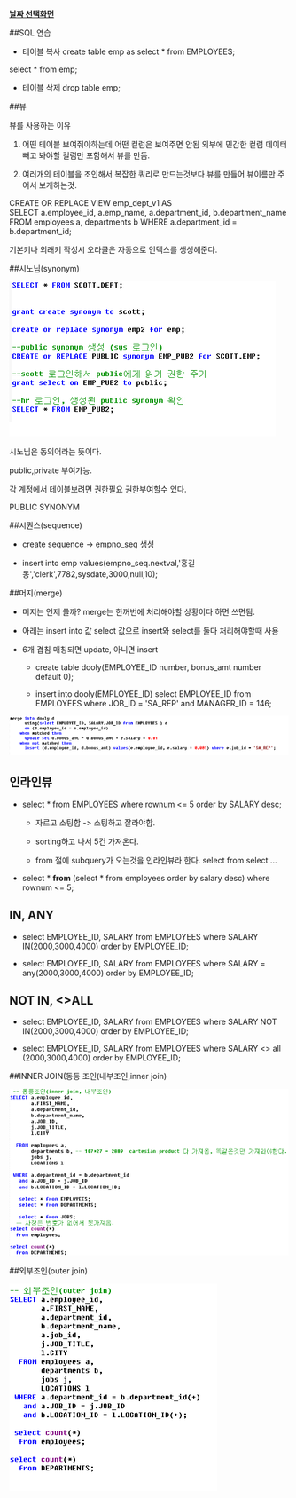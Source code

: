 ﻿**[날짜 선택화면](../README.md)**

##SQL 연습

- 테이블 복사
create table emp as select * from EMPLOYEES;

select * from emp;

- 테이블 삭제
drop table emp;


##뷰

뷰를 사용하는 이유

1. 어떤 테이블 보여줘야하는데 어떤 컬럼은 보여주면 안됨
외부에 민감한 컬럼 데이터빼고 봐야할 컬럼만 포함해서 뷰를 만듬.

2. 여러개의 테이블을 조인해서 복잡한 쿼리로 만드는것보다 뷰를 만들어 뷰이름만 주어서 보게하는것.

CREATE OR REPLACE VIEW emp_dept_v1 AS  
SELECT a.employee_id, a.emp_name, a.department_id, 
       b.department_name  
  FROM employees a, 
       departments b
 WHERE a.department_id = b.department_id; 

기본키나 외래키 작성시 오라클은 자동으로 인덱스를 생성해준다.

##시노님(synonym)

![synonym](../resources/synonym.png)

시노님은 동의어라는 뜻이다.

public,private 부여가능.

각 계정에서 테이블보려면 권한필요
권한부여할수 있다.



PUBLIC SYNONYM

##시퀀스(sequence)

- create sequence -> empno_seq 생성

- insert into emp values(empno_seq.nextval,'홍길동','clerk',7782,sysdate,3000,null,10);

##머지(merge)

- 머지는 언제 쓸까? merge는 한꺼번에 처리해야할 상황이다 하면 쓰면됨.
- 아래는 insert into 값 select 값으로 insert와 select를 둘다 처리해야할때 사용
- 6개 겹침 매칭되면 update, 아니면 insert

  - create table dooly(EMPLOYEE_ID number, bonus_amt number default 0);

  -  insert into dooly(EMPLOYEE_ID) select EMPLOYEE_ID from EMPLOYEES where JOB_ID = 'SA_REP' and MANAGER_ID = 146;

![merge](../resources/merge.png)

## 인라인뷰

- select * from EMPLOYEES where rownum <= 5 order by SALARY desc;

  - 자르고 소팅함 -> 소팅하고 잘라야함.

  - sorting하고 나서 5건 가져온다.

  - from 절에 subquery가 오는것을 인라인뷰라 한다. select from select ...

- select * **from** (select * from employees order by salary desc) where rownum <= 5;

## IN, ANY

- select EMPLOYEE_ID, SALARY from EMPLOYEES where SALARY IN(2000,3000,4000) order by EMPLOYEE_ID;

- select EMPLOYEE_ID, SALARY from EMPLOYEES where SALARY = any(2000,3000,4000) order by EMPLOYEE_ID;

## NOT IN, <>ALL

- select EMPLOYEE_ID, SALARY from EMPLOYEES where SALARY NOT IN(2000,3000,4000) order by EMPLOYEE_ID;

- select EMPLOYEE_ID, SALARY from EMPLOYEES where SALARY <> all (2000,3000,4000) order by EMPLOYEE_ID;


##INNER JOIN(동등 조인(내부조인,inner join)

![innerjoin](../resources/innerjoin.png)

 
##외부조인(outer join)

![outer](../resources/outer.png)
